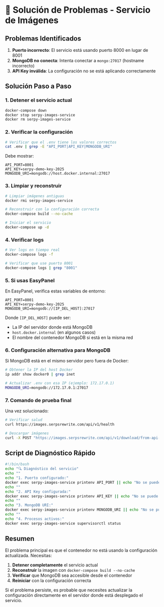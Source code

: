 # 🔧 Solución de Problemas - Servicio de Imágenes

## Problemas Identificados

1. **Puerto incorrecto**: El servicio está usando puerto 8000 en lugar de 8001
2. **MongoDB no conecta**: Intenta conectar a `mongo:27017` (hostname incorrecto)
3. **API Key inválida**: La configuración no se está aplicando correctamente

## Solución Paso a Paso

### 1. Detener el servicio actual
```bash
docker-compose down
docker stop serpy-images-service
docker rm serpy-images-service
```

### 2. Verificar la configuración
```bash
# Verificar que el .env tiene los valores correctos
cat .env | grep -E "API_PORT|API_KEY|MONGODB_URI"
```

Debe mostrar:
```
API_PORT=8001
API_KEY=serpy-demo-key-2025
MONGODB_URI=mongodb://host.docker.internal:27017
```

### 3. Limpiar y reconstruir
```bash
# Limpiar imágenes antiguas
docker rmi serpy-images-service

# Reconstruir con la configuración correcta
docker-compose build --no-cache

# Iniciar el servicio
docker-compose up -d
```

### 4. Verificar logs
```bash
# Ver logs en tiempo real
docker-compose logs -f

# Verificar que use puerto 8001
docker-compose logs | grep "8001"
```

### 5. Si usas EasyPanel

En EasyPanel, verifica estas variables de entorno:

```env
API_PORT=8001
API_KEY=serpy-demo-key-2025
MONGODB_URI=mongodb://[IP_DEL_HOST]:27017
```

Donde `[IP_DEL_HOST]` puede ser:
- La IP del servidor donde está MongoDB
- `host.docker.internal` (en algunos casos)
- El nombre del contenedor MongoDB si está en la misma red

### 6. Configuración alternativa para MongoDB

Si MongoDB está en el mismo servidor pero fuera de Docker:

```bash
# Obtener la IP del host Docker
ip addr show docker0 | grep inet

# Actualizar .env con esa IP (ejemplo: 172.17.0.1)
MONGODB_URI=mongodb://172.17.0.1:27017
```

### 7. Comando de prueba final

Una vez solucionado:

```bash
# Verificar salud
curl https://images.serpsrewrite.com/api/v1/health

# Descargar imágenes
curl -X POST "https://images.serpsrewrite.com/api/v1/download/from-api-url?api_url=https://api.serpsrewrite.com/hotel-booking/6840bc4e949575a0325d921b&collection_name=hotel-booking" -H "X-API-Key: serpy-demo-key-2025"
```

## Script de Diagnóstico Rápido

```bash
#!/bin/bash
echo "🔍 Diagnóstico del servicio"
echo ""
echo "1. Puerto configurado:"
docker exec serpy-images-service printenv API_PORT || echo "No se puede leer"
echo ""
echo "2. API Key configurada:"
docker exec serpy-images-service printenv API_KEY || echo "No se puede leer"
echo ""
echo "3. MongoDB URI:"
docker exec serpy-images-service printenv MONGODB_URI || echo "No se puede leer"
echo ""
echo "4. Procesos activos:"
docker exec serpy-images-service supervisorctl status
```

## Resumen

El problema principal es que el contenedor no está usando la configuración actualizada. Necesitas:

1. **Detener completamente** el servicio actual
2. **Reconstruir** la imagen con `docker-compose build --no-cache`
3. **Verificar** que MongoDB sea accesible desde el contenedor
4. **Reiniciar** con la configuración correcta

Si el problema persiste, es probable que necesites actualizar la configuración directamente en el servidor donde está desplegado el servicio.

